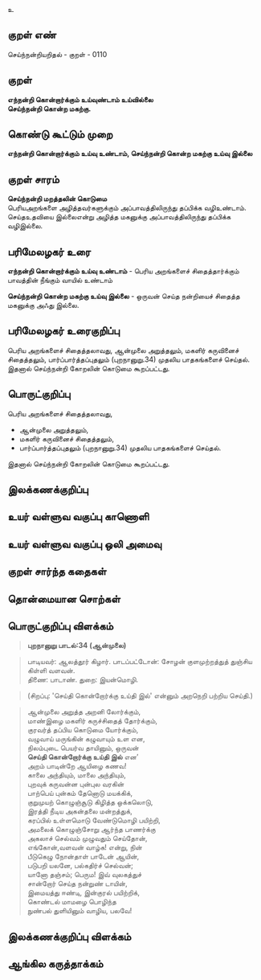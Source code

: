 உ

## குறள் எண் 

செய்ந்நன்றியறிதல் - குறள் - 0110  

## குறள் 

**எந்நன்றி கொன்றார்க்கும் உய்வுண்டாம் உய்வில்லை  
செய்ந்நன்றி கொன்ற மகற்கு.** 

## கொண்டு கூட்டும் முறை

**எந்நன்றி கொன்றார்க்கும் உய்வு உண்டாம், செய்ந்நன்றி கொன்ற மகற்கு உய்வு இல்லை**  

## குறள் சாரம் 

**செய்ந்நன்றி மறத்தலின் கொடுமை**  
பெரியஅறங்களை அழித்தவர்களுக்கும் அப்பாவத்திலிருந்து தப்பிக்க வழிஉண்டாம்.  
செய்தஉதவியை இல்லைஎன்று அழித்த மகனுக்கு அப்பாவத்திலிருந்து தப்பிக்க வழிஇல்லை.  


## பரிமேலழகர் உரை

**எந்நன்றி கொன்றார்க்கும் உய்வு உண்டாம்** - பெரிய அறங்களைச் சிதைத்தார்க்கும் பாவத்தின் நீங்கும் வாயில் உண்டாம்  

**செய்ந்நன்றி கொன்ற மகற்கு உய்வு இல்லை** - ஒருவன் செய்த நன்றியைச் சிதைத்த மகனுக்கு அஃது இல்லை.

## பரிமேலழகர் உரைகுறிப்பு   

பெரிய அறங்களைச் சிதைத்தலாவது, ஆன்முலை அறுத்தலும், மகளிர் கருவினைச் சிதைத்தலும், பார்ப்பார்த்தப்புதலும் (புறநானுறு.34)  முதலிய பாதகங்களைச் செய்தல்.  
இதனால் செய்ந்நன்றி கோறலின் கொடுமை கூறப்பட்டது.    

## பொருட்குறிப்பு 

பெரிய அறங்களைச் சிதைத்தலாவது,  
* ஆன்முலை அறுத்தலும்,  
* மகளிர் கருவினைச் சிதைத்தலும்,  
* பார்ப்பார்த்தப்புதலும் (புறநானுறு.34)  முதலிய பாதகங்களைச் செய்தல்.  

இதனால் செய்ந்நன்றி கோறலின் கொடுமை கூறப்பட்டது.  

## இலக்கணக்குறிப்பு  


## உயர் வள்ளுவ வகுப்பு காணொளி


## உயர் வள்ளுவ வகுப்பு ஒலி அமைவு 

 
## குறள் சார்ந்த கதைகள் 


## தொன்மையான சொற்கள்


## பொருட்குறிப்பு விளக்கம்

>**புறநானுறு பாடல்:34 (ஆன்முலை)**    

>பாடியவர்: 		ஆலத்தூர் கிழார். பாடப்பட்டோன்:	சோழன் குளமுற்றத்துத் துஞ்சிய கிள்ளி வளவன்.  
>திணை:	பாடாண்.	துறை:	இயன்மொழி.    

>(சிறப்பு:	 'செய்தி கொன்றோர்க்கு உய்தி இல்' என்னும் அறநெறி பற்றிய செய்தி.)  

>ஆன்முலை அறுத்த அறனி லோர்க்கும்,  
>மாண்இழை மகளிர் கருச்சிதைத் தோர்க்கும்,  
>குரவர்த் தப்பிய கொடுமை யோர்க்கும்,  
>வழுவாய் மருங்கின் கழுவாயும் உள என,  
>நிலம்புடை பெயர்வ தாயினும், ஒருவன்  
>**செய்தி கொன்றோர்க்கு உய்தி இல்** என’  
>அறம் பாடின்றே ஆயிழை கணவ!  
>காலை அந்தியும், மாலை அந்தியும்,  
>புறவுக் கருவன்ன புன்புல வரகின்  
>பாற்பெய் புன்கம் தேனொடு மயக்கிக்,  
>குறுமுயற் கொழுஞ்சூடு கிழித்த ஒக்கலொடு,  
>இரத்தி நீடிய அகன்தலை மன்றத்துக்,  
>கரப்பில் உள்ளமொடு வேண்டுமொழி பயிற்றி,  
>அமலைக் கொழுஞ்சோறு ஆர்ந்த பாணர்க்கு  
>அகலாச் செல்வம் முழுவதும் செய்தோன்,  
>எங்கோன்,வளவன் வாழ்க! என்று, நின்  
>பீடுகெழு நோன்தாள் பாடேன் ஆயின்,  
>படுபறி யலனே, பல்கதிர்ச் செல்வன்;  
>யானோ தஞ்சம்; பெரும! இவ் வுலகத்துச்  
>சான்றோர் செய்த நன்றுண் டாயின்,  
>இமையத்து ஈண்டி, இன்குரல் பயிற்றிக்,  
>கொண்டல் மாமழை பொழிந்த  
>நுண்பல் துளியினும் வாழிய, பலவே! 

## இலக்கணக்குறிப்பு விளக்கம்


## ஆங்கில கருத்தாக்கம் 


